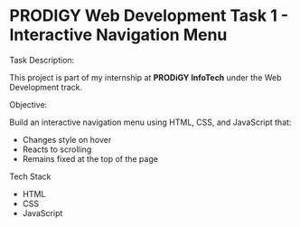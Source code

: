 
# PRODIGY Web Development Task 1 - Interactive Navigation Menu

Task Description:

 This project is part of my internship at **PRODiGY InfoTech** under the Web Development track.


Objective:

 Build an interactive navigation menu using HTML, CSS, and JavaScript that:
- Changes style on hover
- Reacts to scrolling
- Remains fixed at the top of the page


 Tech Stack

- HTML
- CSS
- JavaScript









